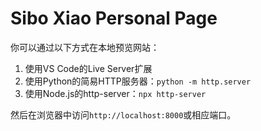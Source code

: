 # Sibo Xiao Personal Page

你可以通过以下方式在本地预览网站：

1. 使用VS Code的Live Server扩展
2. 使用Python的简易HTTP服务器：`python -m http.server`
3. 使用Node.js的http-server：`npx http-server`

然后在浏览器中访问`http://localhost:8000`或相应端口。 